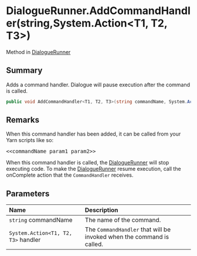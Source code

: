 # DialogueRunner.AddCommandHandler(string,System.Action<T1, T2, T3>)

Method in [DialogueRunner](/api/csharp/yarn.unity.dialoguerunner.md)

## Summary


Adds a command handler. Dialogue will pause execution after the
command is called.


```csharp
public void AddCommandHandler<T1, T2, T3>(string commandName, System.Action<T1, T2, T3> handler)
```

## Remarks

<p>When this command handler has been added, it can be called
from your Yarn scripts like so:</p> <pre lang="yarn">
&lt;&lt;commandName param1 param2&gt;&gt;
</pre> <p>When this command handler is called, the <a href="yarn.unity.dialoguerunner.md">DialogueRunner</a> will stop executing code. To make the <a href="yarn.unity.dialoguerunner.md">DialogueRunner</a> resume execution, call the onComplete action
that the <code>CommandHandler</code> receives.</p>

## Parameters

|Name|Description|
|:---|:---|
|`string` commandName|The name of the command.|
|`System.Action<T1, T2, T3>` handler|The  <code>CommandHandler</code>  that will be invoked when the command is called.|

